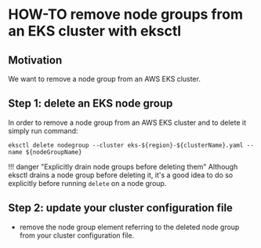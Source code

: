 # HOW-TO remove node groups from an EKS cluster with eksctl

## Motivation

We want to remove a node group from an AWS EKS cluster.

## Step 1: delete an EKS node group

In order to remove a node group from an AWS EKS cluster and to delete it simply run command:

``` shell
eksctl delete nodegroup --cluster eks-${region}-${clusterName}.yaml --name ${nodeGroupName} 
```

!!! danger "Explicitly drain node groups before deleting them"
    Although eksctl drains a node group before deleting it, it's a good idea to do so explicitly before
    running `delete` on a node group.

## Step 2: update your cluster configuration file

* remove the node group element referring to the deleted node group from your cluster configuration file.

